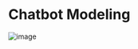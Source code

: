 # Chatbot Modeling

![image](https://github.com/user-attachments/assets/40f07f1b-45cd-4f25-941b-524c137b514f)
